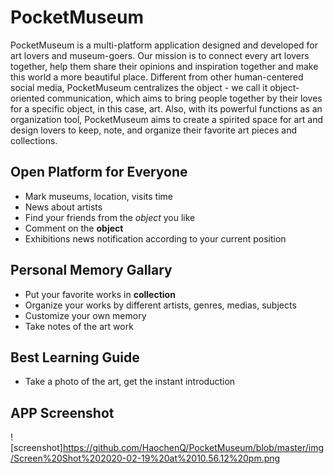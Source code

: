# PocketMuseum

PocketMuseum is a multi-platform application designed and developed for art lovers and museum-goers. Our mission is to connect every art lovers together, help them share their opinions and inspiration together and make this world a more beautiful place. Different from other human-centered social media, PocketMuseum centralizes the object - we call it object-oriented communication, which aims to bring people together by their loves for a specific object, in this case, art. Also, with its powerful functions as an organization tool, PocketMuseum aims to create a spirited space for art and design lovers to keep, note, and organize their favorite art pieces and collections. 

## Open Platform for Everyone
* Mark museums, location, visits time
* News about artists
* Find your friends from the _object_ you like
* Comment on the __object__
* Exhibitions news notification according to your current position

## Personal Memory Gallary
* Put your favorite works in __collection__
* Organize your works by different artists, genres, medias, subjects
* Customize your own memory
* Take notes of the art work

## Best Learning Guide
* Take a photo of the art, get the instant introduction 

## APP Screenshot
![screenshot]https://github.com/HaochenQ/PocketMuseum/blob/master/img/Screen%20Shot%202020-02-19%20at%2010.56.12%20pm.png
